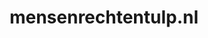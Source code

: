 ---
layout: post
title:  "mensenrechtentulp.nl"
internal_url:  "/dutchgov/mensenrechtentulp.nl.html"
categories: dutchgov
---